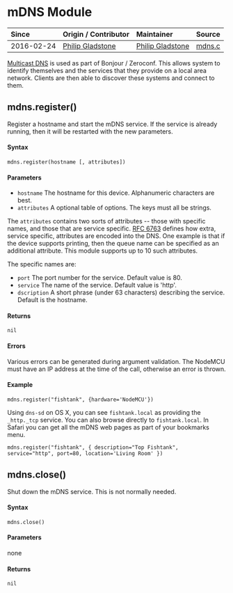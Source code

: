 # mDNS Module
| Since  | Origin / Contributor  | Maintainer  | Source  |
| :----- | :-------------------- | :---------- | :------ |
| 2016-02-24 | [Philip Gladstone](https://github.com/pjsg) | [Philip Gladstone](https://github.com/pjsg) | [mdns.c](../../app/modules/mdns.c)|

[Multicast DNS](https://en.wikipedia.org/wiki/Multicast_DNS) is used as part of Bonjour / Zeroconf. This allows system to identify themselves and the services that they provide on a local area network. Clients are then able to discover these systems and connect to them. 

## mdns.register()
Register a hostname and start the mDNS service. If the service is already running, then it will be restarted with the new parameters.

#### Syntax
`mdns.register(hostname [, attributes])`

#### Parameters
- `hostname` The hostname for this device. Alphanumeric characters are best.
- `attributes` A optional table of options. The keys must all be strings.

The `attributes` contains two sorts of attributes -- those with specific names, and those that are service specific. [RFC 6763](https://tools.ietf.org/html/rfc6763#page-13) 
defines how extra, service specific, attributes are encoded into the DNS. One example is that if the device supports printing, then the queue name can 
be specified as an additional attribute. This module supports up to 10 such attributes.

The specific names are:

- `port` The port number for the service. Default value is 80.
- `service` The name of the service. Default value is 'http'.
- `dscription` A short phrase (under 63 characters) describing the service. Default is the hostname.

#### Returns
`nil`

#### Errors
Various errors can be generated during argument validation. The NodeMCU must have an IP address at the time of the call, otherwise an error is thrown.

#### Example

    mdns.register("fishtank", {hardware='NodeMCU'})

Using `dns-sd` on OS X, you can see `fishtank.local` as providing the `_http._tcp` service. You can also browse directly to `fishtank.local`. In Safari you can get all the mDNS web pages as part of your bookmarks menu.

    mdns.register("fishtank", { description="Top Fishtank", service="http", port=80, location='Living Room' })

## mdns.close()
Shut down the mDNS service. This is not normally needed.

#### Syntax
`mdns.close()`

#### Parameters
none

#### Returns
`nil`
